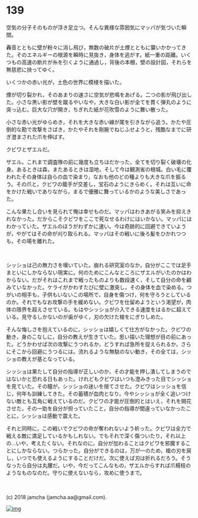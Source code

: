 # 139

空気の分子そのものが浮き足立つ。そんな異様な雰囲気にマッパが気づいた瞬間。  

轟音とともに壁が粉々に消し飛び，無数の破片が土煙とともに襲いかかってきた。そのエネルギーの根源を瞬時に見抜き，身体を逃がす。紙一重の距離。いくつもの高速の断片が糸を引くように通過し，背後の本棚，壁の設計図，それらを無慈悲に抉ってゆく。  

いくつかの赤い光が，土色の世界に模様を描いた。  

煙が切り裂かれ，そのあまりの速さに空気が悲鳴をあげる。二つの影が飛び出した。小さな黒い影が壁を蹴るやいなや，大きな白い影が全てを貫く弾丸のように突っ込む。巨大な穴が開き，ちぎれた紙が花吹雪のように舞い散った。  

小さな赤い光がゆらめき，それを大きな赤い線が尾を引きながら追う。かたや圧倒的な勘で攻撃をさばき，かたやそれを剛腕でねじふせようと，残酷なまでに研ぎ澄まされた爪を伸ばす。  

クビワとザエルだ。  

ザエル。これまで調査隊の前に幾度も立ちはだかった，全てを切り裂く破壊の化身。あるときは森，またあるときは湿地，そして今は観測省の根城。白い毛に覆われたその身体は自らの血で染まり，なおも他のどの種よりも大きな爪を振るう。その爪と，クビワの籠手が交差し，宝石のようにきらめく。それは互いに命をかけた戦いでありながら，まるで優雅に舞っているかのような美しさであった。  

こんな果たし合いを見られて俺は幸せものだ。マッパはわきあがる笑みを抑えきれなかった。だからこそクビワをここで死なせるわけにはいかない。マッパにはわかっていた。ザエルのほうがわずかに速い。今は奇跡的に回避できていようが，やがてはその命が刈り取られる。マッパはその戦いに後ろ髪をひかれつつも，その場を離れた。  

<br>  

シッショは己の無力さを嘆いていた。崩れる研究室のなか，自分がここでは足手まといにしかならない現実に。何のためにこんなところにザエルがいたのかはわからない。だがそれはこれまで戦ったものよりも数段速く，そして自分の命を顧みていなかった。ケライがかわすたびに壁に激突し，その身体を血で染める。つがいの相手も，子供もいないこの場所で，自身を傷つけ，何を守ろうとしているのか。それでもなお攻撃の手を緩めない。クビワを仕留めようという渇望が，肉体の限界を超えさせている。もはやシッショが介入できる速度をはるかに超えている。見守るしかないのが歯がゆく，刃の欠けた槍をにぎりしめた。  

そんな悔しさを抱えているのに，シッショは嬉しくて仕方がなかった。クビワの動き，身のこなしに，自分の教えが生きていた。思い描いた理想が目の前にあった。どうかわせば次の攻撃にうつれるか，どうすれば急所を捉えられるか，さらにそこから回避にうつるには。流れるような無駄のない動き，その全ては，シッショの教えが基となっている。  

シッショは果たして自分の指導が正しいのか，その才能を押し潰してしまうのではないかと恐れる日もあった。けれどもクビワはいつも澄みきった目でシッショを見ていた。その瞳が，シッショの迷いを捨てさせた。クビワはシッショを信じ，何年も訓練してきた。その蓄積が血肉となり，今やシッショが全く追いつけない敵とも互角に戦えているのだ。クビワの才能が圧倒的とはいえ，それを開花させた，その一助を自分が担っていたこと，自分の指導が間違っていなかったことに，シッショは感動で震えた。  

それと同時に，この戦いでクビワの命が奪われないよう祈った。クビワは全力で戦える敵に満足しているかもしれない。でもそれで深く傷ついたり，それ以上の…いや，考えたくない。それなのに，自分が加わることはクビワを邪魔することにしかならない。つらかった。自分ができるのは，万が一のため，槍の刃を戻し，いつでも使えるようにすることだけだ。次に使えば刃は折れるだろう。そうなったら自分は丸腰だ。いや，今だってこんなもの，ザエルからすれば爪楊枝のようなものなのだ。守りに使えないなら，攻めに使うまで。  

<br>  
<br>  
(c) 2018 jamcha (jamcha.aa@gmail.com).  

[![img](http://i.creativecommons.org/l/by-nc-sa/4.0/88x31.png)](http://creativecommons.org/licenses/by-nc-sa/4.0/deed)